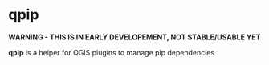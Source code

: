 # qpip

**WARNING - THIS IS IN EARLY DEVELOPEMENT, NOT STABLE/USABLE YET**

**qpip** is a helper for QGIS plugins to manage pip dependencies
